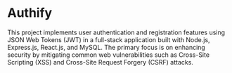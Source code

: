 # Authify
This project implements user authentication and registration features using JSON Web Tokens (JWT) in a full-stack application built with Node.js, Express.js, React.js, and MySQL. The primary focus is on enhancing security by mitigating common web vulnerabilities such as Cross-Site Scripting (XSS) and Cross-Site Request Forgery (CSRF) attacks.
